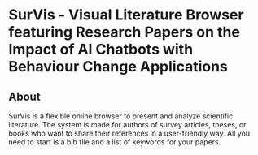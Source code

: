 # SurVis - Visual Literature Browser featuring Research Papers on the Impact of AI Chatbots with Behaviour Change Applications 

## About
SurVis is a flexible online browser to present and analyze scientific literature. The system is made for authors of survey articles, theses, or books who want to share their references in a user-friendly way. All you need to start is a bib file and a list of keywords for your papers.

